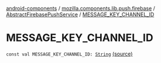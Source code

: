 [android-components](../../index.md) / [mozilla.components.lib.push.firebase](../index.md) / [AbstractFirebasePushService](index.md) / [MESSAGE_KEY_CHANNEL_ID](./-m-e-s-s-a-g-e_-k-e-y_-c-h-a-n-n-e-l_-i-d.md)

# MESSAGE_KEY_CHANNEL_ID

`const val MESSAGE_KEY_CHANNEL_ID: `[`String`](https://kotlinlang.org/api/latest/jvm/stdlib/kotlin/-string/index.html) [(source)](https://github.com/mozilla-mobile/android-components/blob/master/components/lib/push-firebase/src/main/java/mozilla/components/lib/push/firebase/AbstractFirebasePushService.kt#L98)
